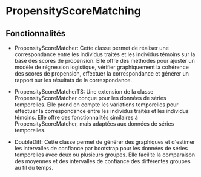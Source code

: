 # PropensityScoreMatching

## Fonctionnalités

- PropensityScoreMatcher: Cette classe permet de réaliser une correspondance entre les individus traités et les individus témoins sur la base des scores de propension. Elle offre des méthodes pour ajuster un modèle de régression logistique, vérifier graphiquement la cohérence des scores de propension, effectuer la correspondance et générer un rapport sur les résultats de la correspondance.

- PropensityScoreMatcherTS: Une extension de la classe PropensityScoreMatcher conçue pour les données de séries temporelles. Elle prend en compte les variations temporelles pour effectuer la correspondance entre les individus traités et les individus témoins. Elle offre des fonctionnalités similaires à PropensityScoreMatcher, mais adaptées aux données de séries temporelles.

 - DoubleDiff: Cette classe permet de générer des graphiques et d'estimer les intervalles de confiance par bootstrap pour les données de séries temporelles avec deux ou plusieurs groupes. Elle facilite la comparaison des moyennes et des intervalles de confiance des différentes groupes au fil du temps.
